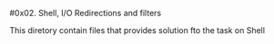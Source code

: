 #0x02. Shell, I/O Redirections and filters

This diretory contain files that provides solution fto the task on Shell
